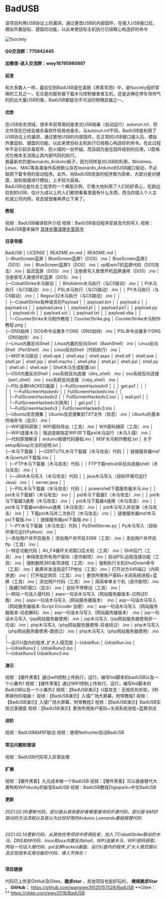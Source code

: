 # BadUSB
该项目利用USB协议上的漏洞，通过更改USB的内部固件，在接入USB接口后，模拟外置鼠标、键盘的功能，以此来使目标主机执行已经精心构造好的命令  

![fsociety](https://images.gitee.com/uploads/images/2021/0202/213932_6e4b146f_2323666.jpeg "src=http___static.ts.360.com_blog_wp-content_uploads_2016_08_160822-Post-fsociety-1.png&refer=http___static.ts.360.jpg")
#### QQ交流群：775942445
#### 加微信-进入交流群：wwy18795980897

#### 前言
和大多数人一样，最初见到BadUSB是在美剧《黑客军团》中，是fsociety组织常用的工具之一，无论是向服务器下载木马控制被害者主机，还是达琳在停车场帅气的扔出大量USB钓鱼，BadUSB都是功不可没的物理武器之一。  

#### 优势
在USB攻击领域，很多年前常用的是老式USB病毒（自动运行）autorun.inf，但文件现在已经会被杀毒软件轻易地查杀，与autorun.inf不同，BadUSB是利用了USB协议上的漏洞，通过更改USB的内部固件，在正常的USB接口接入后，模拟外置鼠标、键盘的功能，以此来使目标主机执行已经精心构造好的命令。在此过程中不会引起杀毒软件、防火墙的一丝怀疑。而且因为是在固件级别的应用，U盘格式化根本无法阻止其内部代码的执行。  
我最新欢的是leonardo_Arduino板子，因为同样是对USB的利用，Windows、Linux、MAC等各类操作系统默认存在leonardo_Arduino的USB接口驱动，不必联网下载专用的驱动程序。此外，向BadUSB烧录的程序极为简单，大部分是对键盘、鼠标按键进行模拟，上手较为容易。  
BadUSB也是社会工程学的一个典型示例，它极大地利用了人们的好奇心，在路边捡到的USB，估计九成以上的人们都想看看里面有什么东西，而当你插入个人主机或公司内网，攻击就很难再停止下来了。  

#### 教程  
视频：BadUSB编译软件介绍
视频：BadUSB驱动程序安装及代码写入
视频：BadUSB基本操作
[具体步骤请移步至简书](https://www.jianshu.com/p/2b2b1dab85fe) 

#### 目录导图
BadUSB
│  LICENSE
│  README.en.md
│  README.md
│    
├─BlueScreen蓝屏
│      BlueScreen蓝屏1（DOS）.ino
│      BlueScreen蓝屏2（DOS）.ino
│      BlueScreen蓝屏3（DOS）.ino
│      xp和win7的蓝屏代码（DOS攻击）.ino
│      延迟蓝屏（DOS）.ino
│      注册表写入致使开机蓝屏通用（DOS）.ino
│      注册表写入致使开机蓝屏（DOS）.ino
│      
├─CobaltStrike木马联动
│  │  BitsAdmin木马执行（与CS联动）.ino
│  │  Pl木马执行（与CS联动）.ino
│  │  PSL木马执行（与CS联动）.ino
│  │  PY木马执行（与CS联动）.ino
│  │  Regsvr32木马执行（与CS联动）.ino
│  │  
│  ├─CobaltStrike各种语言的Payload
│  │      payload.bin
│  │      payload.c
│  │      payload.cs
│  │      payload.java
│  │      payload.pl
│  │      payload.ps1
│  │      payload.py
│  │      payload.rb
│  │      payload.sct
│  │      payload.txt
│  │      payload.vba
│  │      
│  └─CounterStrike木马制作教程
│          CounterStrike.jpg
│          CounterStrike木马制作教程.png
│          
├─DNS劫持
│      DOS命令设置多个DNS（DNS劫持）.ino
│      PSL命令设置多个DNS（DNS劫持）.ino
│      
├─Linux内置反向Shell
│      Linux内置的反向Shell（BashShell）.ino
│      Linux反向Shell（PerlShell）.ino
│      Linux反向Shell（代码执行）.ino
│      
├─MSF木马联动
│      shell.apk
│      shell.asp
│      shell.aspx
│      shell.elf
│      shell.exe
│      shell.jar
│      shell.jsp
│      shell.macho
│      shell.php
│      shell.pl
│      shell.psl
│      shell.py
│      shell.sh
│      shell.war
│      Shell木马生成配置.txt
│      
├─OSX内置反向Shell
│      osx系统反向连接（dns_shell）.ino
│      osx系统反向连接（perl_shell）.ino
│      osx系统反向连接（ruby_shell）.ino
│      
├─PSL全屏HACKED画面
│  ├─FullScreenHackedv0
│  │  │  get.ps1
│  │  │  
│  │  └─FullScreenHackedv
│  │          FullScreenHackedv.ino
│  │          
│  ├─FullScreenHackedv2
│  │      FullScreenHackedv2.ino
│  │      wall.ps1
│  │      
│  └─FullScreenHackedv3[慎用]
│      │  get.ps1
│      │  
│      └─FullScreenHackedv3
│              FullScreenHackedv3.ino
│              
├─Ubuntu信息搜集
│      Ubuntu信息搜集到TXT文件（信息）.ino
│      Ubuntu的基本终端命令（显示）.ino
│      
├─WIFI密码获取
│      WIFI密码导出（工具）.ino
│      Wifi密码捕获（工具）.ino
│      
├─WIFI连接木马
│      强迫连接指定WIFI并下载psl木马运行（木马入侵）.ino
│      
├─代码原理解读
│      arduino按键代码基础.ino
│      MSF木马制作教程.txt
│      关于setup和loop方法的说明.txt
│      
├─木马下载器
│  ├─CERTUTIL木马下载器（木马攻击）代码
│  │      链接服务器msf木马certutil下载版.ino
│  │      
│  ├─FTP木马下载器（木马攻击）代码
│  │      FTP下载netcat并反向连接shell（木马攻击）.ino
│  │      
│  ├─JAVA木马写入（木马攻击）代码
│  │      java木马写入（目标环境可运行Java）.ino
│  │      server.java
│  │      
│  ├─PSL木马下载器（木马攻击）代码
│  │      powershell下载服务器木马.ino
│  │      psl木马下载器1（木马攻击）.ino
│  │      psl木马下载器2（木马攻击）.ino
│  │      psl木马下载器3通用（木马攻击）.ino
│  │      psl木马下载器4通用（木马攻击）.ino
│  │      psl木马下载器win&linux通用（木马攻击）.ino
│  │      psl木马写入并反弹（木马攻击）.ino
│  │      下载psl木马并二次执行（木马攻击）.ino
│  │      链接服务器msf木马psl下载版.ino
│  │      链接服务器psl下载版.ino
│  │      
│  └─PY木马下载器（木马攻击）代码
│          PyShellServer.py
│          Py木马写入（目标环境可运行Python）.ino
│          
├─添加用户并开启服务
│      添加用户并开启3389（工具）.ino
│      添加用户并开启ftp（工具）.ino
│      
├─特定功能代码
│      Alt_F4循环关闭窗口后关机（工具）.ino
│      Shift后门（工具）.ino
│      单纯改变所有用户密码（恶作剧项）.ino
│      启动PSL远程连接功能（工具）.ino
│      强制删除360各项进程（工具）.ino
│      强制执行关机ShutDown命令（工具）.ino
│      截屏并发送指定FTP地址（工具）.ino
│      打开对方445端口（内网渗透）.ino
│      打开指定网页（工具）.ino
│      更改所用账户密码+关闭系统进程+蓝屏（工具）.ino
│      添加用户代码（工具）.ino
│      简简单单关个机（恶作剧项）.ino
│      隐藏CMD窗口（显示）.ino
│      鼠标不停移动（工具）.ino
│      
├─网站一句话入侵代码
│      aspx一句话木马写入（网站服务器版本-过狗过D盾）.ino
│      aspx一句话木马写入（网站服务器版本） .ino
│      asp一句话木马写入（网站服务器版本-Script Encoder 加密）.ino
│      asp一句话木马写入（网站服务器版本-动态解码）.ino
│      asp一句话木马写入（网站服务器版本） .ino
│      jsp一句话木马写入（jsp网站服务器使用）.ino
│      jsp木马写入（jsp网站服务器使用非一句话）.ino
│      php木马写入（php网站服务器使用-异或绕过）.ino
│      php木马写入（php网站服务器使用-类绕过）.ino
│      php木马写入（php网站服务器使用）.ino
│      
└─运行U盘内的程序_扩大入侵范围
    ├─UdiskRun
    │      UdiskRun.ino
    │      
    ├─UdiskRunv2
    │      UdiskRunv2.ino
    │      
    └─UdiskRunv3
            UdiskRunv3.ino
            


#### 演示
视频：【硬件黑客】通过wifi控制上传执行，运行，编写hid脚本的badUSB以及一个小番外1
视频：【硬件黑客】通过WIFI控制上传执行，运行，编写hid脚本的BadUSB以及一个小番外2
视频：【BadUSB演示】U盘攻击：无视任何杀软，3秒黑掉你的电脑！
视频：【BadUSB演示】入侵广场大屏幕，附带教程1
视频：【BadUSB演示】入侵广场大屏幕，附带教程2
视频：【BadUSB演示】BadUSB实现记录键盘
视频：【BadUSB演示】更改所用账户密码+关闭系统进程+蓝屏测试

#### 进阶
视频：BadUSB&MSF联动
视频：使用Nethunter启动BadUSB

#### 常见问题和错误
视频：BadUSB代码写入异常处理

#### 扩展
视频：【硬件黑客】九元成本做一个BadUSB
视频：【硬件黑客】可以直接替代大黄鸭和WiFiducky的新型BadUSB
视频：BadUSB教程Digispark+中文BadUSB 

#### 更新
###### 2021.02.06更新代码，部分是从其他爱好者哪里搜寻的开源代码，部分是与MSF联动的方法流程以及我认为比较好用的Arduino Leonardo基础按键代码
###### 2021.02.14更新代码，从其他优秀项目中获得启发，加入了CobaltStrike联动的木马、DNS劫持代码、linux和osx内置反向shell、WIFI连接木马、WIFI密码获取、网站一句话入侵代码、psl全屏hacked画面、运行U盘内的程序_扩大入侵范围以及实现很多实用功能的代码，情人节快乐！

#### 项目链接
代码已上传至GitHub及Gitee，**跪求star** ，其他项目也挺好玩的， **继续跪求Star** 。
**GitHub：** https://github.com/wangwei39120157028/BadUSB
**Gitee： ** https://gitee.com/wwy2018/BadUSB
